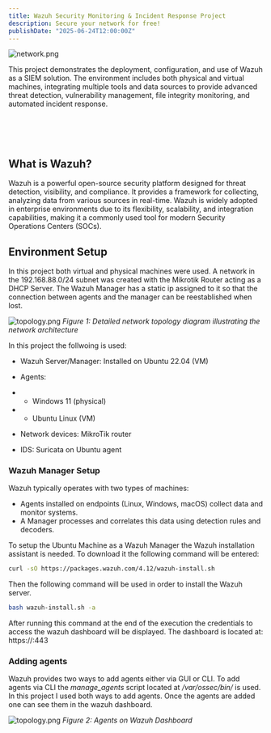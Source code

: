 ```yaml
---
title: Wazuh Security Monitoring & Incident Response Project
description: Secure your network for free!
publishDate: "2025-06-24T12:00:00Z"
---
```


![network.png](/portfolio/wazuh_thumbnail.jpeg)

This project demonstrates the deployment, configuration, and use of Wazuh as a SIEM solution. The environment includes both physical and virtual machines, integrating multiple tools and data sources to provide advanced threat detection, vulnerability management, file integrity monitoring, and automated incident response.<br><br><br><br><br>


## What is Wazuh?
Wazuh is a powerful open-source security platform designed for threat detection, visibility, and compliance. It provides a framework for collecting, analyzing data from various sources in real-time. Wazuh is widely adopted in enterprise environments due to its flexibility, scalability, and integration capabilities, making it a commonly used tool for modern Security Operations Centers (SOCs).


## Environment Setup

In this project both virtual and physical machines were used. A network in the 192.168.88.0/24 subnet was created with the Mikrotik Router acting as a DHCP Server. The Wazuh Manager has a static ip assigned to it so that the connection between agents and the manager can be reestablished when lost.

![topology.png](/portfolio/topology.svg)
*Figure 1: Detailed network topology diagram illustrating the network architecture*

In this project the follwoing is used: 
- Wazuh Server/Manager: Installed on Ubuntu 22.04 (VM)

- Agents:

 - - Windows 11 (physical)

 - - Ubuntu Linux (VM)

- Network devices: MikroTik router

- IDS: Suricata on Ubuntu agent


### Wazuh Manager Setup

Wazuh typically operates with two types of machines:
- Agents installed on endpoints (Linux, Windows, macOS) collect data and monitor systems.
- A Manager processes and correlates this data using detection rules and decoders.

To setup the Ubuntu Machine as a Wazuh Manager the Wazuh installation assistant is needed. To download it the following command will be entered:

```bash
curl -sO https://packages.wazuh.com/4.12/wazuh-install.sh
```

Then the following command will be used in order to install the Wazuh server. 

```bash
bash wazuh-install.sh -a
```

After running this command at the end of the execution the credentials to access the wazuh dashboard will be displayed. 
The dashboard is located at: https://<wazuh-ip>:443


### Adding agents
Wazuh provides two ways to add agents either via GUI or CLI. 
To add agents via CLI the *manage_agents* script located at */var/ossec/bin/* is used. In this project I used both ways to add agents. Once the agents are added one can see them in the wazuh dashboard. 

![topology.png](/portfolio/agents.png)
*Figure 2: Agents on Wazuh Dashboard*